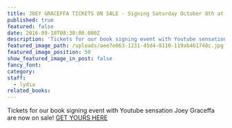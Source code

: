```yaml
---
title: JOEY GRACEFFA TICKETS ON SALE - Signing Saturday October 8th at 5pm
published: true
featured: false
date: 2016-09-10T08:30:00.000Z
description: 'Tickets for our book signing event with Youtube sensation Joey Graceffa are now on sale!'
featured_image_path: /uploads/aee7e063-1231-45d4-8110-119ab461748c.jpg
featured_image_position: 50
show_featured_image_in_post: false
fancy_font:
category:
staff:
  - lydia
related_books:
---
```



Tickets for our book signing event with Youtube sensation Joey Graceffa are now on sale! [GET YOURS HERE](https://www.eventbrite.com/e/108-joey-graceffa-children-of-eden-book-signing-tickets-27609026341)